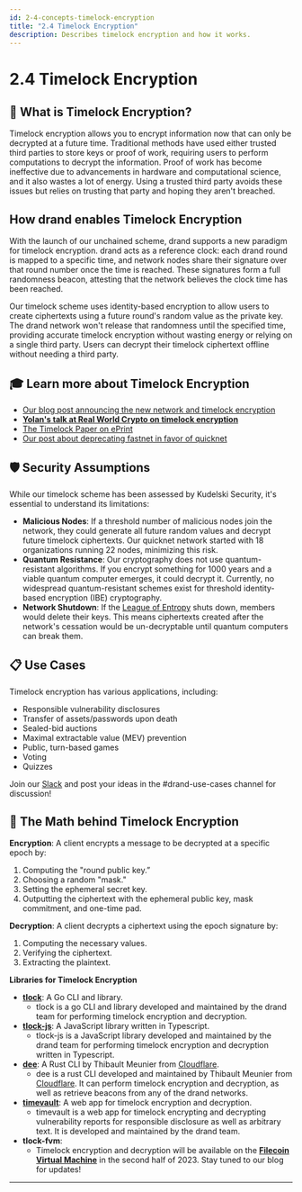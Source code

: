 ```yaml
---
id: 2-4-concepts-timelock-encryption
title: "2.4 Timelock Encryption"
description: Describes timelock encryption and how it works.
---
```


# 2.4 Timelock Encryption

## 🤔 **What is Timelock Encryption?**

Timelock encryption allows you to encrypt information now that can only be decrypted at a future time. Traditional methods have used either trusted third parties to store keys or proof of work, requiring users to perform computations to decrypt the information. Proof of work has become ineffective due to advancements in hardware and computational science, and it also wastes a lot of energy. Using a trusted third party avoids these issues but relies on trusting that party and hoping they aren't breached.

## **How drand enables Timelock Encryption**

With the launch of our unchained scheme, drand supports a new paradigm for timelock encryption. drand acts as a reference clock: each drand round is mapped to a specific time, and network nodes share their signature over that round number once the time is reached. These signatures form a full randomness beacon, attesting that the network believes the clock time has been reached.

Our timelock scheme uses identity-based encryption to allow users to create ciphertexts using a future round's random value as the private key. The drand network won't release that randomness until the specified time, providing accurate timelock encryption without wasting energy or relying on a single third party. Users can decrypt their timelock ciphertext offline without needing a third party.

## 🎓 **Learn more about Timelock Encryption**

- [Our blog post announcing the new network and timelock encryption](https://drand.love/blog/timelock-encryption-is-now-supported-on-drand-mainnet)
- [**Yolan's talk at Real World Crypto on timelock encryption**](https://www.youtube.com/watch?v=Xh849Ij3lhU)
- [The Timelock Paper on ePrint](https://eprint.iacr.org/2023/189)
- [Our post about deprecating fastnet in favor of quicknet](https://drand.love/blog/fastnet-to-be-sunset)

## 🛡️ **Security Assumptions**

While our timelock scheme has been assessed by Kudelski Security, it's essential to understand its limitations:

- **Malicious Nodes**: If a threshold number of malicious nodes join the network, they could generate all future random values and decrypt future timelock ciphertexts. Our quicknet network started with 18 organizations running 22 nodes, minimizing this risk.
- **Quantum Resistance**: Our cryptography does not use quantum-resistant algorithms. If you encrypt something for 1000 years and a viable quantum computer emerges, it could decrypt it. Currently, no widespread quantum-resistant schemes exist for threshold identity-based encryption (IBE) cryptography.
- **Network Shutdown**: If the [League of Entropy](https://leagueofentropy.org) shuts down, members would delete their keys. This means ciphertexts created after the network's cessation would be un-decryptable until quantum computers can break them.

## 📋 **Use Cases**

Timelock encryption has various applications, including:

- Responsible vulnerability disclosures
- Transfer of assets/passwords upon death
- Sealed-bid auctions
- Maximal extractable value (MEV) prevention
- Public, turn-based games
- Voting
- Quizzes

Join our [Slack](https://join.slack.com/t/drandworkspace/shared_invite/zt-2p00bn43o-qALTK5RZEIK3I4fIO9h8dQ) and post your ideas in the #drand-use-cases channel for discussion!

## 🧮 **The Math behind Timelock Encryption**

**Encryption**: A client encrypts a message to be decrypted at a specific epoch by:

1. Computing the "round public key.”
2. Choosing a random "mask."
3. Setting the ephemeral secret key.
4. Outputting the ciphertext with the ephemeral public key, mask commitment, and one-time pad.

**Decryption**: A client decrypts a ciphertext using the epoch signature by:

1. Computing the necessary values.
2. Verifying the ciphertext.
3. Extracting the plaintext.

**Libraries for Timelock Encryption**

- [**tlock**](https://github.com/drand/tlock): A Go CLI and library.
    - tlock is a go CLI and library developed and maintained by the drand team for performing timelock encryption and decryption.
- [**tlock-js**](https://github.com/drand/tlock-js): A JavaScript library written in Typescript.
    - tlock-js is a JavaScript library developed and maintained by the drand team for performing timelock encryption and decryption written in Typescript.
- [**dee**](https://github.com/thibmeu/drand-rs): A Rust CLI by Thibault Meunier from [Cloudflare](https://leagueofentropy.org/cloudflare/).
    - dee is a rust CLI developed and maintained by Thibault Meunier from [Cloudflare](https://leagueofentropy.org/cloudflare). It can perform timelock encryption and decryption, as well as retrieve beacons from any of the drand networks.
- [**timevault**](https://timevault.drand.love/): A web app for timelock encryption and decryption.
    - timevault is a web app for timelock encrypting and decrypting vulnerability reports for responsible disclosure as well as arbitrary text. It is developed and maintained by the drand team.
- **tlock-fvm**:
    - Timelock encryption and decryption will be available on the [**Filecoin Virtual Machine**](https://fvm.filecoin.io/) in the second half of 2023. Stay tuned to our blog for updates!

---
